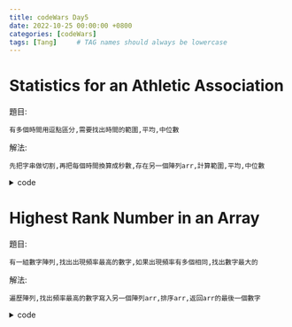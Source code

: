```yaml
---
title: codeWars Day5
date: 2022-10-25 00:00:00 +0800
categories: [codeWars]
tags: [Tang]     # TAG names should always be lowercase
---
```


# Statistics for an Athletic Association

題目:

    有多個時間用逗點區分,需要找出時間的範圍,平均,中位數



解法:

    先把字串做切割,再把每個時間換算成秒數,存在另一個陣列arr,計算範圍,平均,中位數


<details> <summary>code</summary>
<pre><code>
package kata

import "strings"
import "fmt"
import "sort"
import "strconv"

func Stati(strg string) string {
  var sum, total int
  var arr []int
  
  if strg == "" {
    return ""
  }
  
  for _, value := range strings.Split(strg, ", ") {
    sum = 0
    for _, value1 := range strings.Split(value, "|") {
      time, _ := strconv.Atoi(value1)
      sum = 60 * sum + time
    }
    arr = append(arr, sum)
    total += sum
  }
  
  sort.Ints(arr)
  rangeValue := arr[len(arr)-1] - arr[0]
  averageValue := total / len(arr)
  medianValue := 0
  
  if len(arr) % 2 == 1 {
    medianValue = arr[len(arr) / 2]
  } else {
    medianValue = (arr[len(arr) / 2] + arr[len(arr) / 2 - 1]) / 2
  }
  
  return fmt.Sprintf("Range: %02d|%02d|%02d Average: %02d|%02d|%02d Median: %02d|%02d|%02d",
                     rangeValue / 3600, rangeValue % 3600 / 60, rangeValue % 60,
                     averageValue / 3600, averageValue % 3600 / 60, averageValue % 60,
                     medianValue / 3600, medianValue % 3600 / 60, medianValue % 60,
                    )
}
</code></pre>
</details>

# Highest Rank Number in an Array

題目:

    有一組數字陣列,找出出現頻率最高的數字,如果出現頻率有多個相同,找出數字最大的


解法: 

    遍歷陣列,找出頻率最高的數字寫入另一個陣列arr,排序arr,返回arr的最後一個數字


<details> <summary>code</summary>
<pre><code>
package kata

import "sort"

func HighestRank(nums []int) int {
  var arr1 []int
  
  arr := map[int]int{}
  maxCount := 0
  for _, value := range nums {
    arr[value]++
    
    if arr[value] > maxCount {
      maxCount = arr[value]
      arr1 = []int{value}
    } else if arr[value] == maxCount {
      arr1 = append(arr1, value)
    }
  }
  
  sort.Ints(arr1)
  return arr1[len(arr1) - 1]
}
</code></pre>
</details>